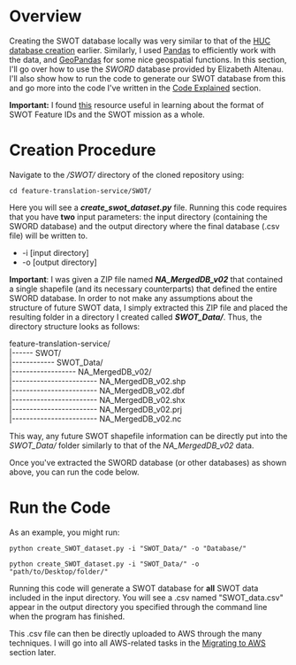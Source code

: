 # Overview

Creating the SWOT database locally was very similar to that of the [HUC database creation](../HUC/overview.md) earlier. Similarly, I used [Pandas](https://pandas.pydata.org/) to efficiently work with the data, and [GeoPandas](http://geopandas.org/) for some nice geospatial functions. In this section, I'll go over how to use the _SWORD_ database provided by Elizabeth Altenau. I'll also show how to run the code to generate our SWOT database from this and go more into the code I've written in the [Code Explained](code_explained.md) section.

**Important:** I found [this](https://swot.jpl.nasa.gov/meetings_by_folder.htm?id=1031) resource useful in learning about the format of SWOT Feature IDs and the SWOT mission as a whole.

# Creation Procedure

Navigate to the _/SWOT/_ directory of the cloned repository using:

```
cd feature-translation-service/SWOT/
```

Here you will see a **_create_swot_dataset.py_** file. Running this code requires that you have **two** input parameters: the input directory (containing the SWORD database) and the output directory where the final database (.csv file) will be written to.

- -i [input directory]
- -o [output directory]

**Important**: I was given a ZIP file named **_NA_MergedDB_v02_** that contained a single shapefile (and its necessary counterparts) that defined the entire SWORD database. In order to not make any assumptions about the structure of future SWOT data, I simply extracted this ZIP file and placed the resulting folder in a directory I created called **_SWOT_Data/_**. Thus, the directory structure looks as follows:

feature-translation-service/ </br>
|------ SWOT/ </br>
|------------ SWOT_Data/ </br>
|------------------ NA_MergedDB_v02/ </br>
|------------------------ NA_MergedDB_v02.shp </br>
|------------------------ NA_MergedDB_v02.dbf </br>
|------------------------ NA_MergedDB_v02.shx </br>
|------------------------ NA_MergedDB_v02.prj </br>
|------------------------ NA_MergedDB_v02.nc </br>

This way, any future SWOT shapefile information can be directly put into the _SWOT_Data/_ folder similarly to that of the _NA_MergedDB_v02_ data.

Once you've extracted the SWORD database (or other databases) as shown above, you can run the code below.

# Run the Code

As an example, you might run:

```
python create_SWOT_dataset.py -i "SWOT_Data/" -o "Database/"
```

```
python create_SWOT_dataset.py -i "SWOT_Data/" -o "path/to/Desktop/folder/"
```

Running this code will generate a SWOT database for **all** SWOT data included in the input directory. You will see a .csv named "SWOT_data.csv" appear in the output directory you specified through the command line when the program has finished.

This .csv file can then be directly uploaded to AWS through the many techniques. I will go into all AWS-related tasks in the [Migrating to AWS](../../migrating_to_aws/tutorial/overview.md) section later.
